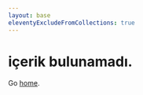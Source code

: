 ```yaml
---
layout: base
eleventyExcludeFromCollections: true
---
```


# içerik bulunamadı.

Go <a href="index">home</a>.
